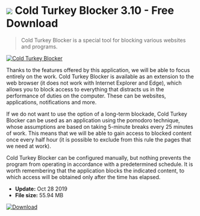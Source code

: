 # ![](https://cdn.softexe.net/static/icon/d/cold-turkey-blocker-9524.png) Cold Turkey Blocker 3.10 - Free Download

> Cold Turkey Blocker is a special tool for blocking various websites and programs.

[![Cold Turkey Blocker](https://gallery.dpcdn.pl/imgc/Tools/86143/g_-_420x350_1.5_-_x5464576a-eca9-408f-bcad-83de218d7896.jpg)](https://softexe.net/win/security-privacy/other/cold-turkey-blocker:aebd.html)

Thanks to the features offered by this application, we will be able to focus entirely on the work. Cold Turkey Blocker is available as an extension to the web browser (it does not work with Internet Explorer and Edge), which allows you to block access to everything that distracts us in the performance of duties on the computer. These can be websites, applications, notifications and more.
 
 If we do not want to use the option of a long-term blockade, Cold Turkey Blocker can be used as an application using the pomodoro technique, whose assumptions are based on taking 5-minute breaks every 25 minutes of work. This means that we will be able to gain access to blocked content once every half hour (it is possible to exclude from this rule the pages that we need at work).
 
 Cold Turkey Blocker can be configured manually, but nothing prevents the program from operating in accordance with a predetermined schedule. It is worth remembering that the application blocks the indicated content, to which access will be obtained only after the time has elapsed.


- **Update:** Oct 28 2019
- **File size:** 55.94 MB

[![Download](https://cdn.softexe.net/static/img/download.png)](https://softexe.net/win/security-privacy/other/cold-turkey-blocker:aebd.html)

